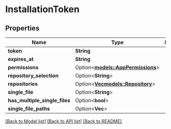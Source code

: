 # InstallationToken

## Properties

Name | Type | Description | Notes
------------ | ------------- | ------------- | -------------
**token** | **String** |  | 
**expires_at** | **String** |  | 
**permissions** | Option<[**models::AppPermissions**](app-permissions.md)> |  | [optional]
**repository_selection** | Option<**String**> |  | [optional]
**repositories** | Option<[**Vec<models::Repository>**](repository.md)> |  | [optional]
**single_file** | Option<**String**> |  | [optional]
**has_multiple_single_files** | Option<**bool**> |  | [optional]
**single_file_paths** | Option<**Vec<String>**> |  | [optional]

[[Back to Model list]](../README.md#documentation-for-models) [[Back to API list]](../README.md#documentation-for-api-endpoints) [[Back to README]](../README.md)


